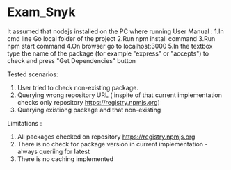# Exam_Snyk
It assumed that nodejs installed on the PC where running
User Manual : 
1.In cmd line Go local folder of the project 
2.Run npm install command 
3.Run npm start command
4.On browser go to localhost:3000 
5.In the textbox type the name of the package (for example "express" or "accepts") to check and press "Get Dependencies" button

Tested scenarios: 
1) User tried to check non-existing package. 
2) Querying wrong repository URL ( inspite of that current implementation checks only repository https://registry.npmjs.org) 
3) Querying existiong package and that non-existing 

Limitations : 
1. All packages checked on repository https://registry.npmjs.org
2. There is no check for package version in current implementation - always queriing for latest 
3. There is no caching implemented


  
